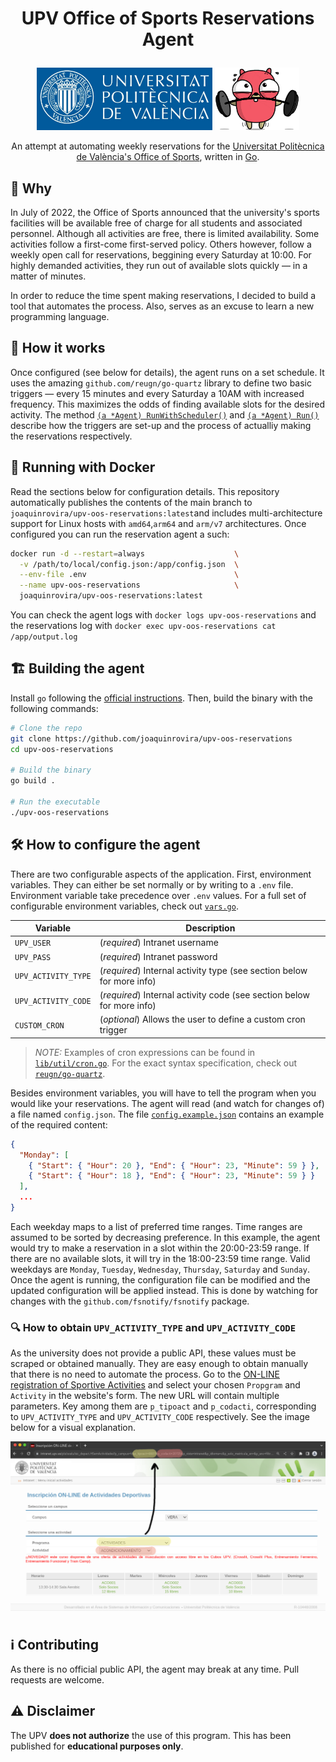 
<h1><p align="center">UPV Office of Sports Reservations Agent</p></h1> 

<p align="center">
    <a href="https://www.upv.es/" target="blank"><img src="./.img/UPV.jpg"  height="100" alt="UPV Logo" /></a>
    <img src="./.img/muscles-clipart-ghoper.gif" height="100"  />
</p>
 
<p align="center">An attempt at automating weekly reservations for the <a href="https://www.upv.es/entidades/AD/" target="blank">Universitat Politècnica de València's Office of Sports</a>, written in <a href="https://go.dev" target="blank">Go</a>.</p>

## 🤔 Why

In July of 2022, the Office of Sports announced that the university's sports facilities will be available free of charge for all students and associated personnel. Although all activities are free, there is limited availability. Some activities follow a first-come first-served policy. Others however, follow a weekly open call for reservations, beggining every Saturday at 10:00. For highly demanded activities, they run out of available slots quickly — in a matter of minutes.

In order to reduce the time spent making reservations, I decided to build a tool that automates the process. Also, serves as an excuse to learn a new programming language. 

## 🤖 How it works

Once configured (see below for details), the agent runs on a set schedule. It uses the amazing `github.com/reugn/go-quartz` library to define two basic triggers — every 15 minutes and every Saturday a 10AM with increased frequency. This maximizes the odds of finding available slots for the desired activity. The method [`(a *Agent) RunWithScheduler()`](./lib/agent/scheduler.go#L56) and [`(a *Agent) Run()`](./lib/agent/scheduler.go#L13) describe how the triggers are set-up and the process of actualliy making the reservations respectively.

## 🐋 Running with Docker

Read the sections below for configuration details. This repository automatically publishes the contents of the main branch to `joaquinrovira/upv-oos-reservations:latest`and includes multi-architecture support for Linux hosts with `amd64`,`arm64` and `arm/v7` architectures. Once configured you can run the reservation agent a such:

``` bash
docker run -d --restart=always                    \
  -v /path/to/local/config.json:/app/config.json  \
  --env-file .env                                 \
  --name upv-oos-reservations                     \
  joaquinrovira/upv-oos-reservations:latest
```

You can check the agent logs with `docker logs upv-oos-reservations` and the reservations log with `docker exec upv-oos-reservations cat /app/output.log`

## 🏗️ Building the agent

Install `go` following the [official instructions](https://go.dev/doc/install). Then, build the binary with the following commands:

```bash
# Clone the repo
git clone https://github.com/joaquinrovira/upv-oos-reservations
cd upv-oos-reservations

# Build the binary
go build .

# Run the executable
./upv-oos-reservations
``` 

## 🛠️ How to configure the agent

There are two configurable aspects of the application. First, environment variables. They can either be set normally or by writing to a `.env` file. Environment variable take precedence over `.env` values. For a full set of configurable environment variables, check out [`vars.go`](./lib/vars/vars.go).

| Variable            | Description                                                           |
| ------------------- | --------------------------------------------------------------------- |
| `UPV_USER`          | (*required*) Intranet username                                        |
| `UPV_PASS`          | (*required*) Intranet password                                        |
| `UPV_ACTIVITY_TYPE` | (*required*) Internal activity type (see section below for more info) |
| `UPV_ACTIVITY_CODE` | (*required*) Internal activity code (see section below for more info) |
| `CUSTOM_CRON`       | (*optional*) Allows the user to define a custom cron trigger          |

> *NOTE:* Examples of cron expressions can be found in [`lib/util/cron.go`](lib/util/cron.go#L10-L13). For the exact syntax specification, check out [`reugn/go-quartz`](https://github.com/reugn/go-quartz#cron-expression-format).

Besides environment variables, you will have to tell the program when you would like your reservations. The agent will read (and watch for changes of) a file named `config.json`. The file [`config.example.json`](./config.example.json) contains an example of the required content:

```json
{
  "Monday": [
    { "Start": { "Hour": 20 }, "End": { "Hour": 23, "Minute": 59 } },
    { "Start": { "Hour": 18 }, "End": { "Hour": 23, "Minute": 59 } }
  ],
  ...
}
```

Each weekday maps to a list of preferred time ranges. Time ranges are assumed to be sorted by decreasing preference. In this example, the agent would try to make a reservation in a slot within the 20:00-23:59 range. If there are no available slots, it will try in the 18:00-23:59 time range. Valid weekdays are `Monday`, `Tuesday`, `Wednesday`, `Thursday`, `Saturday` and `Sunday`. Once the agent is running, the configuration file can be modified and the updated configuration will be applied instead. This is done by watching for changes with the `github.com/fsnotify/fsnotify` package.

### 🔍 How to obtain `UPV_ACTIVITY_TYPE` and `UPV_ACTIVITY_CODE`

As the university does not provide a public API, these values must be scraped or obtained manually. They are easy enough to obtain manually that there is no need to automate the process. Go to the [ON-LINE registration of Sportive Activities](https://intranet.upv.es/pls/soalu/sic_depact.HSemActividades) and select your chosen `Propgram` and `Activity` in the website's form. The new URL will contain multiple parameters. Key among them are `p_tipoact` and `p_codacti`, corresponding to `UPV_ACTIVITY_TYPE` and `UPV_ACTIVITY_CODE` respectively. See the image below for a visual explanation.

<img src="./.img/obtaining-the-codes.png"/>


## :information_source: Contributing

As there is no official public API, the agent may break at any time. Pull requests are welcome.

## ⚠️ Disclaimer

The UPV **does not authorize** the use of this program. This has been published for **educational purposes only**. 

